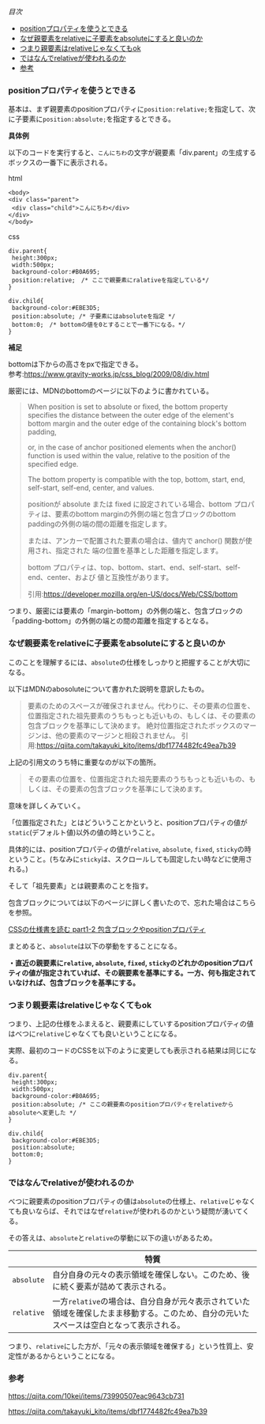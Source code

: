 *目次*
* [positionプロパティを使うとできる](#positionプロパティを使うとできる)
* [なぜ親要素をrelativeに子要素をabsoluteにすると良いのか](#なぜ親要素をrelativeに子要素をabsoluteにすると良いのか)
* [つまり親要素はrelativeじゃなくてもok](#つまり親要素はrelativeじゃなくてもok)
* [ではなんでrelativeが使われるのか](#ではなんでrelativeが使われるのか)
* [参考](#参考)

### positionプロパティを使うとできる

基本は、まず親要素のpositionプロパティに`position:relative;`を指定して、次に子要素に`position:absolute;`を指定するとできる。

**具体例**

以下のコードを実行すると、`こんにちわ`の文字が親要素「div.parent」の生成するボックスの一番下に表示される。

html
```
<body>
<div class="parent">
 <div class="child">こんにちわ</div>
</div>
</body>
```

css
```
div.parent{
 height:300px;
 width:500px;
 background-color:#B0A695;
 position:relative;　/* ここで親要素にralativeを指定している*/
}

div.child{
 background-color:#EBE3D5;
 position:absolute; /* 子要素にはabsoluteを指定 */
 bottom:0;　/* bottomの値を0とすることで一番下になる。*/
}
```

**補足**

bottomは下からの高さをpxで指定できる。  
参考:https://www.gravity-works.jp/css_blog/2009/08/div.html

厳密には、MDNのbottomのページに以下のように書かれている。

>When position is set to absolute or fixed, the bottom property specifies the distance between the outer edge of the element's bottom margin and the outer edge of the containing block's bottom padding,
>
>or, in the case of anchor positioned elements when the anchor() function is used within the value, relative to the position of the specified <anchor-side> edge.
>
>The bottom property is compatible with the top, bottom, start, end, self-start, self-end, center, and <percentage> values.
>
>positionが absolute または fixed に設定されている場合、bottom プロパティは、要素のbottom marginの外側の端と包含ブロックのbottom paddingの外側の端の間の距離を指定します。
>
>または、アンカーで配置された要素の場合は、値内で anchor() 関数が使用され、指定された <anchor-side> 端の位置を基準とした距離を指定します。
>
>bottom プロパティは、top、bottom、start、end、self-start、self-end、center、および <percentage> 値と互換性があります。
>
>引用:https://developer.mozilla.org/en-US/docs/Web/CSS/bottom

つまり、厳密には要素の「margin-bottom」の外側の端と、包含ブロックの「padding-bottom」の外側の端との間の距離を指定するとなる。

### なぜ親要素をrelativeに子要素をabsoluteにすると良いのか

このことを理解するには、`absolute`の仕様をしっかりと把握することが大切になる。

以下はMDNのabosoluteについて書かれた説明を意訳したもの。

>要素のためのスペースが確保されません。代わりに、その要素の位置を、位置指定された祖先要素のうちもっとも近いもの、もしくは、その要素の包含ブロックを基準にして決めます。
>絶対位置指定されたボックスのマージンは、他の要素のマージンと相殺されません。
引用:https://qiita.com/takayuki_kito/items/dbf1774482fc49ea7b39

上記の引用文のうち特に重要なのが以下の箇所。

>その要素の位置を、位置指定された祖先要素のうちもっとも近いもの、もしくは、その要素の包含ブロックを基準にして決めます。

意味を詳しくみていく。

「位置指定された」とはどういうことかというと、positionプロパティの値が`static`(デフォルト値)以外の値の時ということ。

具体的には、positionプロパティの値が`relative`, `absolute`, `fixed`, `sticky`の時ということ。(ちなみに`sticky`は、スクロールしても固定したい時などに使用される。)

そして「祖先要素」とは親要素のことを指す。

包含ブロックについては以下のページに詳しく書いたので、忘れた場合はこちらを参照。

[CSSの仕様書を読む part1-2 包含ブロックやpositionプロパティ](https://github.com/ren-github-account/Today-I-Learned/blob/main/%E3%83%9E%E3%83%BC%E3%82%AF%E3%82%A2%E3%83%83%E3%83%97%E8%A8%80%E8%AA%9E/CSS/CSS%E3%81%AE%E4%BB%95%E6%A7%98%E6%9B%B8%E3%82%92%E8%AA%AD%E3%82%80%20part1-2%20%E5%8C%85%E5%90%AB%E3%83%96%E3%83%AD%E3%83%83%E3%82%AF%E3%82%84position%E3%83%97%E3%83%AD%E3%83%91%E3%83%86%E3%82%A3.md)

まとめると、`absolute`は以下の挙動をすることになる。

**・直近の親要素に`relative`, `absolute`, `fixed`, `sticky`のどれかのpositionプロパティの値が指定されていれば、その親要素を基準にする。一方、何も指定されていなければ、包含ブロックを基準にする。**

### つまり親要素はrelativeじゃなくてもok

つまり、上記の仕様をふまえると、親要素にしていするpositionプロパティの値はべつに`relative`じゃなくても良いということになる。

実際、最初のコードのCSSを以下のように変更しても表示される結果は同じになる。

```
div.parent{
 height:300px;
 width:500px;
 background-color:#B0A695;
 position:absolute; /* ここの親要素のpositionプロパティをrelativeからabsoluteへ変更した */
}

div.child{
 background-color:#EBE3D5;
 position:absolute;
 bottom:0;
}
```

### ではなんでrelativeが使われるのか

べつに親要素のpositionプロパティの値は`absolute`の仕様上、`relative`じゃなくても良いならば、それではなぜ`relative`が使われるのかという疑問が湧いてくる。

その答えは、`absolute`と`relative`の挙動に以下の違いがあるため。

||特質|
|-|-|
|`absolute`|自分自身の元々の表示領域を確保しない。このため、後に続く要素が詰めて表示される。|
|`relative`|一方`relative`の場合は、自分自身が元々表示されていた領域を確保したまま移動する。このため、自分の元いたスペースは空白となって表示される。|

つまり、`relative`にした方が、「元々の表示領域を確保する」という性質上、安定性があるからということになる。

### 参考
https://qiita.com/10kei/items/73990507eac9643cb731

https://qiita.com/takayuki_kito/items/dbf1774482fc49ea7b39



